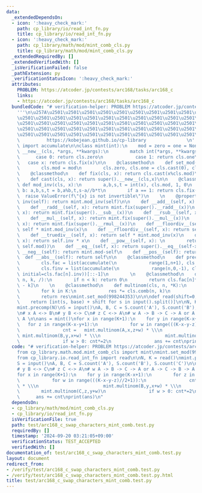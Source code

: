 ```yaml
---
data:
  _extendedDependsOn:
  - icon: ':heavy_check_mark:'
    path: cp_library/io/read_int_fn.py
    title: cp_library/io/read_int_fn.py
  - icon: ':heavy_check_mark:'
    path: cp_library/math/mod/mint_comb_cls.py
    title: cp_library/math/mod/mint_comb_cls.py
  _extendedRequiredBy: []
  _extendedVerifiedWith: []
  _isVerificationFailed: false
  _pathExtension: py
  _verificationStatusIcon: ':heavy_check_mark:'
  attributes:
    PROBLEM: https://atcoder.jp/contests/arc168/tasks/arc168_c
    links:
    - https://atcoder.jp/contests/arc168/tasks/arc168_c
  bundledCode: "# verification-helper: PROBLEM https://atcoder.jp/contests/arc168/tasks/arc168_c\n\
    '''\n\u257A\u2501\u2501\u2501\u2501\u2501\u2501\u2501\u2501\u2501\u2501\u2501\u2501\
    \u2501\u2501\u2501\u2501\u2501\u2501\u2501\u2501\u2501\u2501\u2501\u2501\u2501\
    \u2501\u2501\u2501\u2501\u2501\u2501\u2501\u2501\u2501\u2501\u2501\u2501\u2501\
    \u2501\u2501\u2501\u2501\u2501\u2501\u2501\u2501\u2501\u2501\u2501\u2501\u2501\
    \u2501\u2501\u2501\u2501\u2501\u2501\u2501\u2501\u2501\u2501\u2501\u2578\n   \
    \          https://kobejean.github.io/cp-library               \n'''\nfrom itertools\
    \ import accumulate\n\nclass mint(int):\n    mod = zero = one = None\n\n    def\
    \ __new__(cls, *args, **kwargs):\n        match int(*args, **kwargs):\n      \
    \      case 0: return cls.zero\n            case 1: return cls.one\n         \
    \   case x: return cls.fix(x)\n\n    @classmethod\n    def set_mod(cls, mod):\n\
    \        cls.mod = mod\n        cls.zero, cls.one = cls.cast(0), cls.fix(1)\n\n\
    \    @classmethod\n    def fix(cls, x): return cls.cast(x%cls.mod)\n\n    @classmethod\n\
    \    def cast(cls, x): return super().__new__(cls,x)\n\n    @classmethod\n   \
    \ def mod_inv(cls, x):\n        a,b,s,t = int(x), cls.mod, 1, 0\n        while\
    \ b: a,b,s,t = b,a%b,t,s-a//b*t\n        if a == 1: return cls.fix(s)\n      \
    \  raise ValueError(f\"{x} is not invertible\")\n    \n    @property\n    def\
    \ inv(self): return mint.mod_inv(self)\n\n    def __add__(self, x): return mint.fix(super().__add__(x))\n\
    \    def __radd__(self, x): return mint.fix(super().__radd__(x))\n    def __sub__(self,\
    \ x): return mint.fix(super().__sub__(x))\n    def __rsub__(self, x): return mint.fix(super().__rsub__(x))\n\
    \    def __mul__(self, x): return mint.fix(super().__mul__(x))\n    def __rmul__(self,\
    \ x): return mint.fix(super().__rmul__(x))\n    def __floordiv__(self, x): return\
    \ self * mint.mod_inv(x)\n    def __rfloordiv__(self, x): return self.inv * x\n\
    \    def __truediv__(self, x): return self * mint.mod_inv(x)\n    def __rtruediv__(self,\
    \ x): return self.inv * x\n    def __pow__(self, x): \n        return self.cast(super().__pow__(x,\
    \ self.mod))\n    def __eq__(self, x): return super().__eq__(self-x, 0)\n    def\
    \ __neg__(self): return mint.mod-self\n    def __pos__(self): return self\n  \
    \  def __abs__(self): return self\n\n    @classmethod\n    def precomp(cls,n):\n\
    \        cls.fac = list(accumulate(\n            range(1,n+1), cls.__mul__, initial=cls(1)))\n\
    \        cls.finv = list(accumulate(\n            range(n,0,-1), cls.__mul__,\
    \ initial=cls.fac[n].inv))[::-1]\n        \n    @classmethod\n    def comb(cls,\
    \ n, k, /):\n        if n < k: return 0\n        return cls.fac[n]*cls.finv[k]*cls.finv[n\
    \ - k]\n    \n    @classmethod\n    def multinom(cls, n, *K):\n        res = cls(1)\n\
    \        for k in K:\n            res *= cls.comb(n, k)\n            n -= k\n\
    \        return res\nmint.set_mod(998244353)\n\n\ndef read(shift=0, base=10):\n\
    \    return [int(s, base) + shift for s in input().split()]\n\nN, K = read()\n\
    mint.precomp(N)\nS = input()\nA, B, C = S.count('A'), S.count('B'), S.count('C')\n\
    \n# x A <-> B\n# y B <-> C\n# z C <-> A\n# w A -> B -> C -> A or A -> C -> B ->\
    \ A \n\nans = mint()\nfor x in range(K+1):\n    for y in range(K-x+1):\n     \
    \   for z in range(K-x-y+1):\n            for w in range(((K-x-y-z)//2+1)):\n\
    \                cnt =   mint.multinom(A,x,z+w) * \\\n                       \
    \ mint.multinom(B,y,x+w) * \\\n                        mint.multinom(C,z,y+w)\n\
    \                if w > 0: cnt*=2\n                ans += cnt\nprint(ans)\n"
  code: "# verification-helper: PROBLEM https://atcoder.jp/contests/arc168/tasks/arc168_c\n\
    from cp_library.math.mod.mint_comb_cls import mint\nmint.set_mod(998244353)\n\
    from cp_library.io.read_int_fn import read\n\nN, K = read()\nmint.precomp(N)\n\
    S = input()\nA, B, C = S.count('A'), S.count('B'), S.count('C')\n\n# x A <-> B\n\
    # y B <-> C\n# z C <-> A\n# w A -> B -> C -> A or A -> C -> B -> A \n\nans = mint()\n\
    for x in range(K+1):\n    for y in range(K-x+1):\n        for z in range(K-x-y+1):\n\
    \            for w in range(((K-x-y-z)//2+1)):\n                cnt =   mint.multinom(A,x,z+w)\
    \ * \\\n                        mint.multinom(B,y,x+w) * \\\n                \
    \        mint.multinom(C,z,y+w)\n                if w > 0: cnt*=2\n          \
    \      ans += cnt\nprint(ans)\n"
  dependsOn:
  - cp_library/math/mod/mint_comb_cls.py
  - cp_library/io/read_int_fn.py
  isVerificationFile: true
  path: test/arc168_c_swap_characters_mint_comb.test.py
  requiredBy: []
  timestamp: '2024-09-20 03:21:05+09:00'
  verificationStatus: TEST_ACCEPTED
  verifiedWith: []
documentation_of: test/arc168_c_swap_characters_mint_comb.test.py
layout: document
redirect_from:
- /verify/test/arc168_c_swap_characters_mint_comb.test.py
- /verify/test/arc168_c_swap_characters_mint_comb.test.py.html
title: test/arc168_c_swap_characters_mint_comb.test.py
---
```


